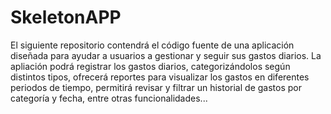 # SkeletonAPP
El siguiente repositorio contendrá el código fuente de una aplicación diseñada para ayudar a usuarios a gestionar y seguir sus gastos diarios. La apliación podrá registrar los gastos diarios, categorizándolos según distintos tipos, ofrecerá reportes para visualizar los gastos en diferentes periodos de tiempo, permitirá revisar y filtrar un historial de gastos por categoría y fecha, entre otras funcionalidades...
